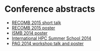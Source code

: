 Conference abstracts
================================================================================

+ [RECOMB 2015 short talk](recomb2015-talk.md)
+ [RECOMB 2015 poster](recomb2015-poster.md)
+ [ISMB 2014 poster](ismb2014-poster.md)
+ [International HPC Summer School 2014](ihpcss2014.md)
+ [PAG 2014 workshop talk and poster](pag2014.md)

